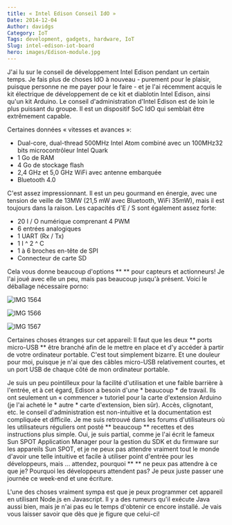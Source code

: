 ```yaml
---
title: « Intel Edison Conseil IdO »
Date: 2014-12-04
Author: davidgs
Category: IoT
Tags: development, gadgets, hardware, IoT
Slug: intel-edison-iot-board
hero: images/Edison-module.jpg
---
```


J'ai lu sur le conseil de développement Intel Edison pendant un certain temps. Je fais plus de choses IdO à nouveau - purement pour le plaisir, puisque personne ne me payer pour le faire - et je l'ai récemment acquis le kit électrique de développement de ce kit et diablotin Intel Edison, ainsi qu'un kit Arduino. Le conseil d'administration d'Intel Edison est de loin le plus puissant du groupe. Il est un dispositif SoC IdO qui semblait être extrêmement capable.

Certaines données « vitesses et avances »:

- Dual-core, dual-thread 500MHz Intel Atom combiné avec un 100MHz32 bits microcontrôleur Intel Quark
- 1 Go de RAM
- 4 Go de stockage flash
- 2,4 GHz et 5,0 GHz WiFi avec antenne embarquée
- Bluetooth 4.0

C'est assez impressionnant. Il est un peu gourmand en énergie, avec une tension de veille de 13MW (21,5 mW avec Bluetooth, WiFi 35mW), mais il est toujours dans la raison. Les capacités d'E / S sont également assez forte:

- 20 I / O numérique comprenant 4 PWM
- 6 entrées analogiques
- 1 UART (Rx / Tx)
- 1 I ^ 2 ^ C
- 1 à 6 broches en-tête de SPI
- Connecteur de carte SD

Cela vous donne beaucoup d'options ** ** pour capteurs et actionneurs! Je l'ai joué avec elle un peu, mais pas beaucoup jusqu'à présent. Voici le déballage nécessaire porno:

![IMG 1564](/posts/category/iot/iot-hardware/images/IMG_1564.jpg)

![IMG 1566](/posts/category/iot/iot-hardware/images/IMG_1566.jpg)

![IMG 1567](/posts/category/iot/iot-hardware/images/IMG_1567.jpg)

Certaines choses étranges sur cet appareil: Il faut que les deux ** ports micro-USB ** être branché afin de le mettre en place et d'y accéder à partir de votre ordinateur portable. C'est tout simplement bizarre. Et une douleur pour moi, puisque je n'ai que des câbles micro-USB relativement courtes, et un port USB de chaque côté de mon ordinateur portable.

Je suis un peu pointilleux pour la facilité d'utilisation et une faible barrière à l'entrée, et à cet égard, Edison a besoin d'une * beaucoup * de travail. Ils ont seulement un « commencer » tutoriel pour la carte d'extension Arduino (je l'ai acheté le * autre * carte d'extension, bien sûr). Accès, clignotant, etc. le conseil d'administration est non-intuitive et la documentation est compliquée et difficile. Je me suis retrouvé dans les forums d'utilisateurs où les utilisateurs réguliers ont posté ** beaucoup ** recettes et des instructions plus simple. Oui, je suis partial, comme je l'ai écrit le fameux Sun SPOT Application Manager pour la gestion du SDK et du firmware sur les appareils Sun SPOT, et je ne peux pas attendre vraiment tout le monde d'avoir une telle intuitive et facile à utiliser point d'entrée pour les développeurs, mais ... attendez, pourquoi ** ** ne peux pas attendre à ce que je? Pourquoi les développeurs attendent pas? Je peux juste passer une journée ce week-end et une écriture.

L'une des choses vraiment sympa est que je peux programmer cet appareil en utilisant Node.js en Javascript. Il y a des rumeurs qu'il exécute Java aussi bien, mais je n'ai pas eu le temps d'obtenir ce encore installé. Je vais vous laisser savoir que dès que je figure que celui-ci!

 

